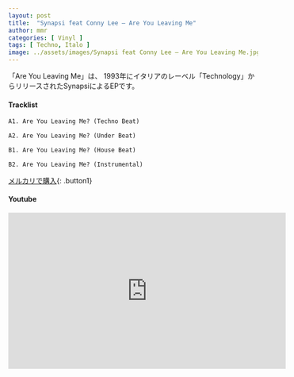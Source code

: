 ```yaml
---
layout: post
title:  "Synapsi feat Conny Lee – Are You Leaving Me"
author: mmr
categories: [ Vinyl ]
tags: [ Techno, Italo ]
image: ../assets/images/Synapsi feat Conny Lee – Are You Leaving Me.jpg
---
```


「Are You Leaving Me」は、
1993年にイタリアのレーベル「Technology」からリリースされたSynapsiによるEPです。


#### Tracklist
```md
A1. Are You Leaving Me? (Techno Beat)

A2. Are You Leaving Me? (Under Beat)

B1. Are You Leaving Me? (House Beat)

B2. Are You Leaving Me? (Instrumental)
```

[メルカリで購入](https://jp.mercari.com/item/m48922675494?afid=6142608987){: .button1}

#### Youtube
<iframe width="560" height="315" src="https://www.youtube.com/embed/PavLldO9Tmg?si=wmDa-xKnGXAUQeA4" title="YouTube video player" frameborder="0" allow="accelerometer; autoplay; clipboard-write; encrypted-media; gyroscope; picture-in-picture; web-share" referrerpolicy="strict-origin-when-cross-origin" allowfullscreen></iframe>